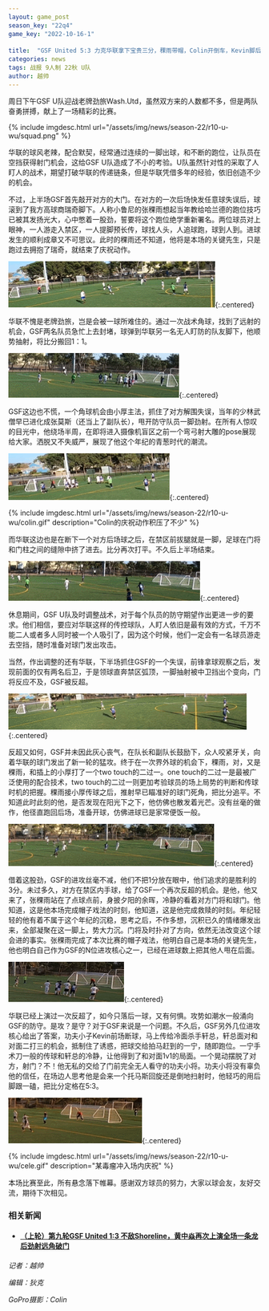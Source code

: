 ```yaml
---
layout: game_post
season_key: "22q4"
game_key: "2022-10-16-1"

title:  "GSF United 5:3 力克华联拿下宝贵三分，稞雨带帽，Colin开倒车，Kevin脚后跟杀死比赛"
categories: news
tags: 战报 9人制 22秋 U队
author: 越帅
---
```


周日下午GSF U队迎战老牌劲旅Wash.Utd，虽然双方来的人数都不多，但是两队奋勇拼搏，献上了一场精彩的比赛。

{% include imgdesc.html url="/assets/img/news/season-22/r10-u-wu/squad.png" %}

华联的球风老辣，配合默契，经常通过连续的一脚出球，和不断的跑位，让队员在空挡获得射门机会，这给GSF U队造成了不小的考验。U队虽然针对性的采取了人盯人的战术，期望打破华联的传递链条，但是华联凭借多年的经验，依旧创造不少的机会。

不过，上半场GSF首先敲开对方的大门。在对方的一次后场快发任意球失误后，球滚到了我方高球商瑞奇脚下。人称小鲁尼的张稞雨想起当年教给哈兰德的跑位技巧已被其发扬光大，心中憋着一股劲，誓要将这个跑位绝学重新署名。两位球员对上眼神，一人游走入禁区，一人提脚预长传，球找人头，人追球跑，球到人到。进球发生的顺利成章又不可思议。此时的稞雨还不知道，他将是本场的关键先生，只是跑过去拥抱了瑞奇，就结束了庆祝动作。

![](/assets/img/news/season-22/r10-u-wu/1-0.gif){:.centered}


华联不愧是老牌劲旅，岂是会被一球所难住的。通过一次战术角球，找到了远射的机会，GSF两名队员急忙上去封堵，球弹到华联另一名无人盯防的队友脚下，他顺势抽射，将比分搬回1：1。

![](/assets/img/news/season-22/r10-u-wu/1-1.gif){:.centered}

GSF这边也不慌，一个角球机会由小厚主法，抓住了对方解围失误，当年的少林武僧早已进化成张莫斯（还当上了副队长），甩开防守队员一脚劲射。在所有人惊叹的目光中，他绕场半周，在即将进入摄像机盲区之前一个弯弓射大雕的pose展现给大家。洒脱又不失威严，展现了他这个年纪的青葱时代的潮流。

![](/assets/img/news/season-22/r10-u-wu/2-1.gif){:.centered}

{% include imgdesc.html url="/assets/img/news/season-22/r10-u-wu/colin.gif" description="Colin的庆祝动作积压了不少" %}

而华联这边也是在断下一个对方后场球之后，在禁区前拔腿就是一脚，足球在门将和门柱之间的缝隙中挤了进去。比分再次打平。不久后上半场结束。

![](/assets/img/news/season-22/r10-u-wu/2-2.gif){:.centered}

休息期间，GSF U队及时调整战术，对于每个队员的防守期望作出更进一步的要求。他们相信，要应对华联这样的传控球队，人盯人依旧是最有效的方式，千万不能二人或者多人同时被一个人吸引了，因为这个时候，他们一定会有一名球员游走去空挡，随时准备对球门发出攻击。

当然，作出调整的还有华联，下半场抓住GSF的一个失误，前锋拿球观察之后，发现前面的仅有两名后卫，于是领球直奔禁区弧顶，一脚抽射被中卫挡出个变向，门将反应不及，GSF被反超。

![](/assets/img/news/season-22/r10-u-wu/2-3.gif){:.centered}

反超又如何，GSF并未因此灰心丧气，在队长和副队长鼓励下，众人咬紧牙关，向着华联的球门发出了新一轮的猛攻。终于在一次界外球的机会下，稞雨，对，又是稞雨，和插上的小厚打了一个two touch的二过一。one touch的二过一是最被广泛使用的配合技术，two touch的二过一则更加考验球员的场上局势的判断和传球时机的把握。稞雨接小厚传球之后，推射早已瞄准好的球门死角，把比分追平。不知道此时此刻的他，是否发现在阳光下之下，他仿佛也散发着光芒。没有丝毫的做作，他径直跑回后场，准备开球，仿佛进球已是家常便饭一般。

![](/assets/img/news/season-22/r10-u-wu/3-3.gif){:.centered}

借着这股劲，GSF的进攻丝毫不减，他们不把1分放在眼中，他们追求的是胜利的3分。未过多久，对方在禁区内手球，给了GSF一个再次反超的机会。是他，他又来了，张稞雨站在了点球点前，身披夕阳的余晖，冷静的看着对方门将和球门。他知道，这是他本场完成帽子戏法的时刻，他知道，这是他完成救赎的时刻。年纪轻轻的他有着不属于这个年纪的沉稳，思考之后，不作多想，沉积已久的情绪爆发出来，全部凝聚在这一脚上，势大力沉。门将及时扑对了方向，依然无法改变这个球会进的事实。张稞雨完成了本次比赛的帽子戏法，他明白自己是本场的关键先生，他也明白自己作为GSF的N位进攻核心之一，已经在进球数上把其他人甩在后面。

![](/assets/img/news/season-22/r10-u-wu/4-3.gif){:.centered}

华联已经上演过一次反超了，如今只落后一球，又有何惧。攻势如潮水一般涌向GSF的防守。是攻？是守？对于GSF来说是一个问题。不久后，GSF另外几位进攻核心给出了答案，功夫小子Kevin前场断球，马上传给冷面杀手轩总，轩总面对和对面二打三的机会，抵制住了诱惑，把球交给拍马赶到的一宁，随即跑位。一宁手术刀一般的传球和轩总的冷静，让他得到了和对面1v1的局面。一个晃动摆脱了对方，射门？不！他无私的交给了门前完全无人看守的功夫小将。功夫小将没有辜负他的信任，在场边人思考他是会来一个托马斯回旋还是倒地扫射时，他轻巧的用后脚跟一磕，把比分定格在5:3。

![](/assets/img/news/season-22/r10-u-wu/5-3.gif){:.centered}

{% include imgdesc.html url="/assets/img/news/season-22/r10-u-wu/cele.gif" description="某毒瘤冲入场内庆祝" %}

本场比赛至此，所有悬念落下帷幕。感谢双方球员的努力，大家以球会友，友好交流，期待下次相见。

### 相关新闻

* #### [（上轮）第九轮GSF United 1:3 不敌Shoreline，黄中焱再次上演全场一条龙后劲射远角破门](https://youtu.be/dQw4w9WgXcQ)

*记者：越帅*

*编辑：狄克*

*GoPro摄影：Colin*
